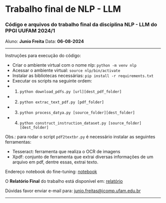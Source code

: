 # Trabalho final de NLP - LLM

### Código e arquivos do trabalho final da disciplina NLP - LLM do PPGI UUFAM 2024/1 

Aluno: **Junio Freita**
Data: **06-08-2024**

---

Instruções para execução do código:

- Criar o ambiente virtual com o nome nlp: `python -m venv nlp`
- Acessar o ambiente virtual: `source nlp/bin/activate`
- Instalar as bibliotecas necessárias: `pip install -r requirements.txt`
- Executar os scripts na seguinte ordem:
- 1. `python download_pdfs.py [url][dest_pdf_folder]`
- 2. `python extrac_text_pdf.py [pdf_folder]`
- 3. `python process_datya.py [source_folder][dest_folder]`
- 4. `python construct_instruction_dataset.py [source_folder][dest_folder]`

Obs.: para rodar o script `pdf2textbr.py` é necessário instalar as seguintes ferramentas:
- Tesseract: ferramenta que realiza o OCR de imagens
- Xpdf: conjunto de ferramenta que extrai diversas informações de um arquivo em pdf, dentre essas, extrai texto. 



Endereço notebook do fine-tuning: [notebook](https://colab.research.google.com/drive/12SzVlFDMoXudh10r3AlhGkwjkAMv39OF#scrollTo=PW88AtmWNi0R)

O **Relatório Final** do trabalho está disponível em: [relatório](relatorio_trabfinal_junio.pdf) 


Dúvidas favor enviar e-mail para: junio.freitas@icomp.ufam.edu.br

---